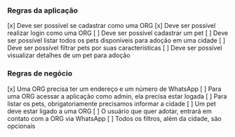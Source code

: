 ### Regras da aplicação
 
[x] Deve ser possível se cadastrar como uma ORG
[x] Deve ser possível realizar login como uma ORG
[ ] Deve ser possível cadastrar um pet
[ ] Deve ser possível listar todos os pets disponíveis para adoção em uma cidade
[ ] Deve ser possível filtrar pets por suas características
[ ] Deve ser possível visualizar detalhes de um pet para adoção

### Regras de negócio

[x] Uma ORG precisa ter um endereço e um número de WhatsApp
[ ] Para uma ORG acessar a aplicação como admin, ela precisa estar logada
[ ] Para listar os pets, obrigatoriamente precisamos informar a cidade
[ ] Um pet deve estar ligado a uma ORG
[ ] O usuário que quer adotar, entrará em contato com a ORG via WhatsApp
[ ] Todos os filtros, além da cidade, são opcionais